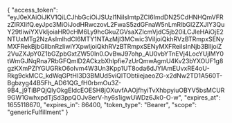 {
  "access_token": "eyJ0eXAiOiJKV1QiLCJhbGciOiJSUzI1NiIsImtpZCI6ImdDN25CdHNHQmVFRzZlRXIifQ.eyJpc3MiOiJodHRwczovL2FwaS5zdGFnaW5nLmRlbGl2ZXJlY3QuY29tIiwiYXVkIjoiaHR0cHM6Ly9hcGkuZGVsaXZlcmVjdC5jb20iLCJleHAiOjE2NTUxMTg2NzAsImlhdCI6MTY1NTAzMjI3MCwic3ViIjoiQkhRVzBTRmpxSENyMXFRekBjbGllbnRzIiwiYXpwIjoiQkhRVzBTRmpxSENyMXFReiIsInNjb3BlIjoiZ2VuZXJpY0Z1bGZpbGxtZW50In0.OvBwJ97ohp_AU0vbYTnEVj4LocYUjlMY0tWmGJNqRna7RbGFQmlD2ACkzbXhIpfie7zUrQmwAgmU4Kv23bYXOUF1g8gzKXmPZlYGUGRkO6oIvm4W3Un3Kpp1UT8oda6dJYIAmEUvxRE4oU-Rkg9ckMCC_kdWqGPtHI3D3BMUd5viQITObtiiejaeoZG-x2dNw2TD1A560T-Bgbzyg44B5Fh_AD61QG_fH0rbmOu3Z-9B4_j9TiBPQjQlyOkgEIdcEOESH8jOXuvfAAOjfhyiTvXhbpyiuOBYV5bsMCUR9GW1GwhxpdTjSd3ppQOJv8erV-hy6s1igwUWDz6Jk0-O-w",
  "expires_at": 1655118670,
  "expires_in": 86400,
  "token_type": "Bearer",
  "scope": "genericFulfillment"
}